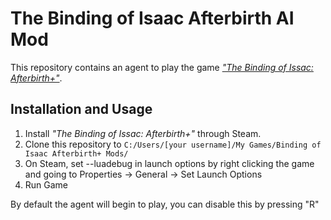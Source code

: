# The Binding of Isaac Afterbirth AI Mod



This repository contains an agent to play the game [_"The Binding of Issac: Afterbirth+"_](https://store.steampowered.com/agecheck/app/570660/).

## Installation and Usage
1. Install _"The Binding of Issac: Afterbirth+"_ through Steam.
2. Clone this repository to `C:/Users/[your username]/My Games/Binding of Isaac Afterbirth+ Mods/`
3. On Steam, set --luadebug in launch options by right clicking the game and going to Properties -> General -> Set Launch Options
4. Run Game

By default the agent will begin to play, you can disable this by pressing "R"
